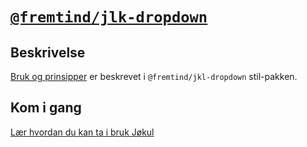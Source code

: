 # [`@fremtind/jlk-dropdown`](https://fremtind.github.io/jokul/components/dropdown/)

## Beskrivelse

[Bruk og prinsipper](https://fremtind.github.io/jokul/components/dropdown/) er beskrevet i `@fremtind/jkl-dropdown` stil-pakken.

## Kom i gang

[Lær hvordan du kan ta i bruk Jøkul](https://fremtind.github.io/jokul/developer/getting-started/)
